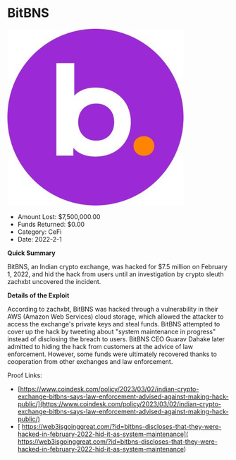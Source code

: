 # BitBNS
![BitBNS](/rektimages/BitBNS.png)
- Amount Lost: $7,500,000.00
- Funds Returned: $0.00
- Category: CeFi
- Date: 2022-2-1

**Quick Summary**

BitBNS, an Indian crypto exchange, was hacked for $7.5 million on February 1, 2022, and hid the hack from users until an investigation by crypto sleuth zachxbt uncovered the incident.

  


 **Details of the Exploit**

According to zachxbt, BitBNS was hacked through a vulnerability in their AWS (Amazon Web Services) cloud storage, which allowed the attacker to access the exchange's private keys and steal funds. BitBNS attempted to cover up the hack by tweeting about "system maintenance in progress" instead of disclosing the breach to users. BitBNS CEO Guarav Dahake later admitted to hiding the hack from customers at the advice of law enforcement. However, some funds were ultimately recovered thanks to cooperation from other exchanges and law enforcement.


Proof Links:
- [https://www.coindesk.com/policy/2023/03/02/indian-crypto-exchange-bitbns-says-law-enforcement-advised-against-making-hack-public/](https://www.coindesk.com/policy/2023/03/02/indian-crypto-exchange-bitbns-says-law-enforcement-advised-against-making-hack-public/)
- [ https://web3isgoinggreat.com/?id=bitbns-discloses-that-they-were-hacked-in-february-2022-hid-it-as-system-maintenance]( https://web3isgoinggreat.com/?id=bitbns-discloses-that-they-were-hacked-in-february-2022-hid-it-as-system-maintenance)



